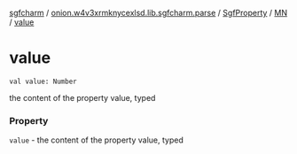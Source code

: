 [sgfcharm](../../../index.md) / [onion.w4v3xrmknycexlsd.lib.sgfcharm.parse](../../index.md) / [SgfProperty](../index.md) / [MN](index.md) / [value](./value.md)

# value

`val value: Number`

the content of the property value, typed

### Property

`value` - the content of the property value, typed